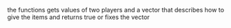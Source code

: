 the functions gets values of two players and a vector that describes how to give the items and returns true or fixes the vector
